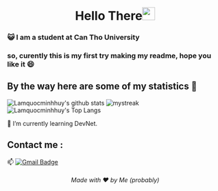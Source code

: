 <h1 align="center">Hello There<img src="https://github.com/souvikguria98/souvikguria98/blob/master/Hi.gif" width="30"> </h1>

### :smiley_cat: I am a student at Can Tho University

### so, curently this is my first try making my readme, hope you like it 😄



## By the way here are some of my statistics 🚀
![Lamquocminhhuy's github stats](https://github-readme-stats.vercel.app/api?username=Lamquocminhhuy&show_icons=true&theme=tokyonight)
<img src="https://github-readme-streak-stats.herokuapp.com/?user=Lamquocminhhuy&theme=tokyonight" alt="mystreak"/>
![Lamquocminhhuy's Top Langs](https://github-readme-stats.vercel.app/api/top-langs/?username=Lamquocminhhuy&theme=tokyonight&layout=compact)

🌱 I’m currently learning DevNet.


## Contact me : 
📫 [![Gmail Badge](https://img.shields.io/badge/-lamquocminhhuy@gmail.com-blue?style=flat-roundedrectangle&logo=Gmail&logoColor=white&link=mailto:lamquocminhhuy@gmail.com)](lamquocminhhuy@gmail.com)




<h6 align="center">Made with ❤️ by Me (probably)</h6>


